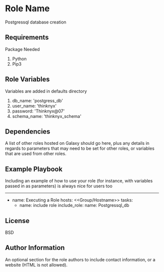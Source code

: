 Role Name
=========

Postgressql database creation

Requirements
------------

Package Needed

1) Python
2) Pip3

Role Variables
--------------

Variables are added in defaults directory

1) db_name: 'postgress_db'
2) user_name: 'thinknyx'
3) password: 'Thinknyx@07'
4) schema_name: 'thinknyx_schema'


Dependencies
------------

A list of other roles hosted on Galaxy should go here, plus any details in regards to parameters that may need to be set for other roles, or variables that are used from other roles.

Example Playbook
----------------

Including an example of how to use your role (for instance, with variables passed in as parameters) is always nice for users too

---
 - name: Executing a Role
   hosts: <<Group/Hostname>>
   tasks:
     - name: include role
       include_role:
         name: Postgressql_db

License
-------

BSD

Author Information
------------------

An optional section for the role authors to include contact information, or a website (HTML is not allowed).

